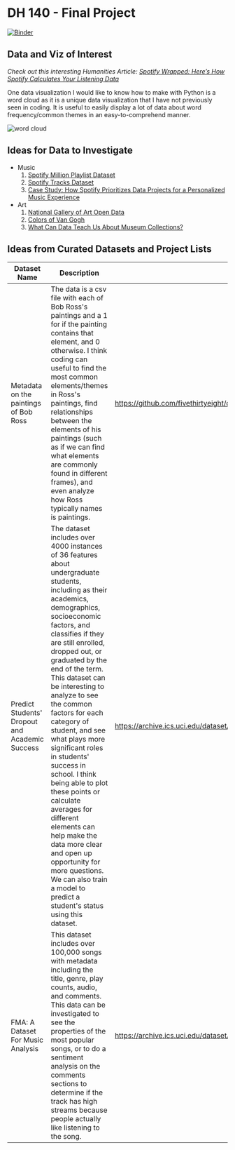 # DH 140 - Final Project

[![Binder](https://mybinder.org/badge_logo.svg)](https://mybinder.org/v2/gh/emilynham/dh140_final_project/main)

## Data and Viz of Interest

*Check out this interesting Humanities Article: [Spotify Wrapped: Here’s How Spotify Calculates Your Listening Data](https://www.forbes.com/sites/antoniopequenoiv/2023/11/29/spotify-wrapped-heres-how-spotify-calculates-your-listening-data/)*

One data visualization I would like to know how to make with Python is a word cloud as it is a unique data visualization that I have not previously seen in coding. It is useful to easily display a lot of data about word frequency/common themes in an easy-to-comprehend manner.

![word cloud](https://stpltrsrcscmnprdwus001.blob.core.windows.net/rsrcs/srm/images/word-cloud/10.4135_9781529775884-fig1.jpg "Word Cloud")

## Ideas for Data to Investigate

* Music
  1. [Spotify Million Playlist Dataset](https://www.aicrowd.com/challenges/spotify-million-playlist-dataset-challenge)
  2. [Spotify Tracks Dataset](https://www.kaggle.com/datasets/maharshipandya/-spotify-tracks-dataset)
  3. [Case Study: How Spotify Prioritizes Data Projects for a Personalized Music Experience](https://www.pragmaticinstitute.com/resources/articles/data/case-study-how-spotify-prioritizes-data-projects-for-a-personalized-music-experience/)
* Art
  1. [National Gallery of Art Open Data](https://github.com/NationalGalleryOfArt/opendata)
  2. [Colors of Van Gogh](https://www.kaggle.com/datasets/pointblanc/colors-of-van-gogh)
  3. [What Can Data Teach Us About Museum Collections?](https://www.aam-us.org/2020/04/27/what-can-data-teach-us-about-museum-collections/)

## Ideas from Curated Datasets and Project Lists

Dataset Name | Description | Link to Data
--- | --- | ---
Metadata on the paintings of Bob Ross | The data is a csv file with each of Bob Ross's paintings and a 1 for if the painting contains that element, and 0 otherwise. I think coding can useful to find the most common elements/themes in Ross's paintings, find relationships between the elements of his paintings (such as if we can find what elements are commonly found in different frames), and even analyze how Ross typically names is paintings. | https://github.com/fivethirtyeight/data/tree/master/bob-ross
Predict Students' Dropout and Academic Success | The dataset includes over 4000 instances of 36 features about undergraduate students, including as their academics, demographics, socioeconomic factors, and classifies if they are still enrolled, dropped out, or graduated by the end of the term. This dataset can be interesting to analyze to see the common factors for each category of student, and see what plays more significant roles in students' success in school. I think being able to plot these points or calculate averages for different elements can help make the data more clear and open up opportunity for more questions. We can also train a model to predict a student's status using this dataset. | https://archive.ics.uci.edu/dataset/697/predict+students+dropout+and+academic+success
FMA: A Dataset For Music Analysis | This dataset includes over 100,000 songs with metadata including the title, genre, play counts, audio, and comments. This data can be investigated to see the properties of the most popular songs, or to do a sentiment analysis on the comments sections to determine if the track has high streams because people actually like listening to the song. | https://archive.ics.uci.edu/dataset/386/fma+a+dataset+for+music+analysis